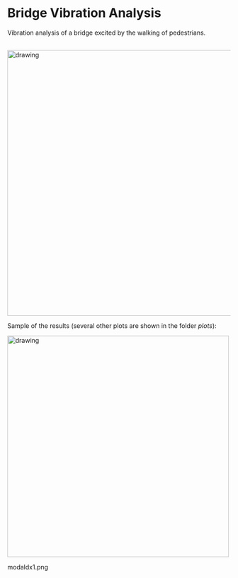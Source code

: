 # Bridge Vibration Analysis
  
Vibration analysis of a bridge excited by the walking of pedestrians.

<br><img src="https://user-images.githubusercontent.com/70666266/146541427-62eeb771-ef16-4658-805c-776cdf3a301f.jpg" alt="drawing" width="600"/>

Sample of the results (several other plots are shown in the folder *plots*):

<img src="figuras/item_b_Az_dx_1mm.png" alt="drawing" width="500"/>

modaldx1.png
